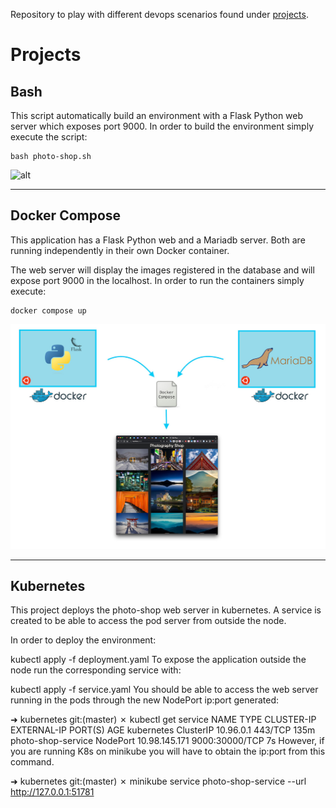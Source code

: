Repository to play with different devops scenarios found under [projects](https://github.com/awoisoak/devops-sandbox/tree/master/projects).

# Projects

## Bash
This script automatically build an environment with a Flask Python web server which exposes port 9000. In order to build the environment simply execute the script:

    bash photo-shop.sh

![alt](https://raw.githubusercontent.com/awoisoak/devops-sandbox/master/projects/bash/script.gif)


----------


## Docker Compose

This application has a Flask Python web and a Mariadb server. Both are running independently in their own Docker container.

The web server will display the images registered in the database and will expose port 9000 in the localhost. In order to run the containers simply execute:

    docker compose up

![alt](https://raw.githubusercontent.com/awoisoak/devops-sandbox/master/projects/docker-compose/architecture.jpg)


----------


## Kubernetes

This project deploys the photo-shop web server in kubernetes. A service is created to be able to access the pod server from outside the node.

In order to deploy the environment:

kubectl apply -f deployment.yaml
To expose the application outside the node run the corresponding service with:

kubectl apply -f service.yaml
You should be able to access the web server running in the pods through the new NodePort ip:port generated:





➜  kubernetes git:(master) ✗ kubectl get service
NAME                 TYPE        CLUSTER-IP      EXTERNAL-IP   PORT(S)          AGE
kubernetes           ClusterIP   10.96.0.1       <none>        443/TCP          135m
photo-shop-service   NodePort    10.98.145.171   <none>        9000:30000/TCP   7s
However, if you are running K8s on minikube you will have to obtain the ip:port from this command.

➜  kubernetes git:(master) ✗ minikube service photo-shop-service --url
http://127.0.0.1:51781